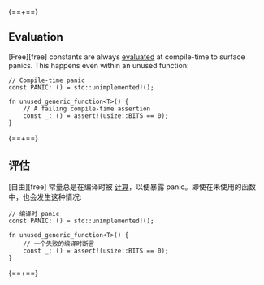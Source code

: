 {==+==}
## Evaluation

[Free][free] constants are always [evaluated][const_eval] at compile-time to surface
panics. This happens even within an unused function:

```rust,compile_fail
// Compile-time panic
const PANIC: () = std::unimplemented!();

fn unused_generic_function<T>() {
    // A failing compile-time assertion
    const _: () = assert!(usize::BITS == 0);
}
```

[const_eval]: ../const_eval.md
{==+==}
## 评估

[自由][free] 常量总是在编译时被 [计算][const_eval]，以便暴露 panic。即使在未使用的函数中，也会发生这种情况:

```rust,compile_fail
// 编译时 panic
const PANIC: () = std::unimplemented!();

fn unused_generic_function<T>() {
    // 一个失败的编译时断言
    const _: () = assert!(usize::BITS == 0);
}
```

[const_eval]: ../const_eval.md
{==+==}
